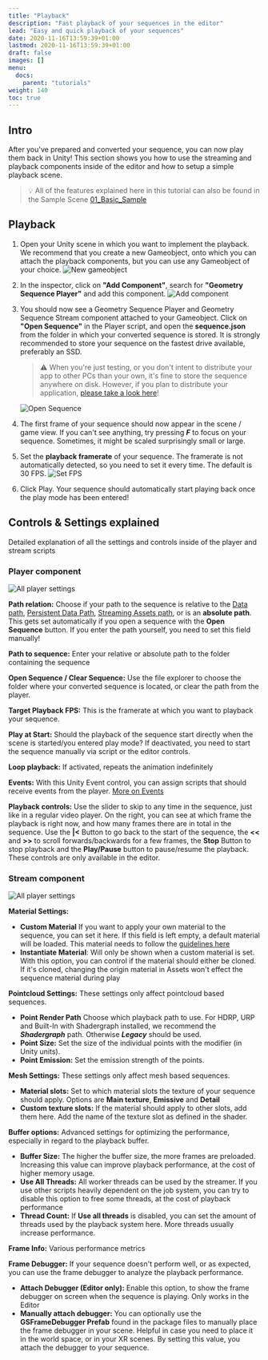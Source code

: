```yaml
---
title: "Playback"
description: "Fast playback of your sequences in the editor"
lead: "Easy and quick playback of your sequences"
date: 2020-11-16T13:59:39+01:00
lastmod: 2020-11-16T13:59:39+01:00
draft: false
images: []
menu:
  docs:
    parent: "tutorials"
weight: 140
toc: true
---
```



## Intro

After you've prepared and converted your sequence, you can now play them back in Unity! This section shows you how to use the streaming and playback components inside of the editor and how to setup a simple playback scene.

> 💡 All of the features explained here in this tutorial can also be found in the Sample Scene  [01_Basic_Sample](/Unity_Geometry_Sequence_Player/docs/tutorials/samples/#sample-01-basic-playback)

## Playback

1. Open your Unity scene in which you want to implement the playback. We recommend that you create a new Gameobject, onto which you can attach the playback components, but you can use any Gameobject of your choice.
![New gameobject](editor_playback_gameobject.png)

2. In the inspector, click on **"Add Component"**, search for **"Geometry Sequence Player"** and add this component.
![Add component](editor_playback_add_component.png)

3. You should now see a Geometry Sequence Player and Geometry Sequence Stream component attached to your Gameobject. Click on **"Open Sequence"** in the Player script, and open the  **sequence.json** from the folder in which your converted sequence is stored. It is strongly recommended to store your sequence on the fastest drive available, preferably an SSD.
    > ⚠️ When you're just testing, or you don't intent to distribute your app to other PCs than your own, it's fine to store the sequence anywhere on disk. However, if you plan to distribute your application, [please take a look here](/Unity_Geometry_Sequence_Player/docs/tutorials/distribution-platforms/)!
  
    ![Open Sequence](editor_playback_open_sequence.png)

4. The first frame of your sequence should now appear in the scene / game view. If you can't see anything, try pressing ***F*** to focus on your sequence. Sometimes, it might be scaled surprisingly small or large.

5. Set the **playback framerate** of your sequence. The framerate is not automatically detected, so you need to set it every time. The default is 30 FPS.
![Set FPS](editor_playback_fps.png)

6. Click Play. Your sequence should automatically start playing back once the play mode has been entered!

## Controls & Settings explained

Detailed explanation of all the settings and controls inside of the player and stream scripts

### Player component

![All player settings](editor_playback_player_component.png)

**Path relation:** Choose if your path to the sequence is relative to the [Data path](https://docs.unity3d.com/ScriptReference/Application-dataPath.html), [Persistent Data Path](https://docs.unity3d.com/ScriptReference/Application-persistentDataPath.html), [Streaming Assets path](https://docs.unity3d.com/Manual/StreamingAssets.html), or is an **absolute path**. This gets set automatically if you open a sequence with the **Open Sequence** button. If you enter the path yourself, you need to set this field manually!

**Path to sequence:** Enter your relative or absolute path to the folder containing the sequence

**Open Sequence / Clear Sequence:** Use the file explorer to choose the folder where your converted sequence is located, or clear the path from the player.

**Target Playback FPS:** This is the framerate at which you want to playback your sequence.

**Play at Start:** Should the playback of the sequence start directly when the scene is started/you entered play mode? If deactivated, you need to start the sequence manually via script or the editor controls.

**Loop playback:** If activated, repeats the animation indefinitely

**Events:** With this Unity Event control, you can assign scripts that should receive events from the player. [More on Events](/Unity_Geometry_Sequence_Player/docs/tutorials/scripting-api/#events)

**Playback controls:** Use the slider to skip to any time in the sequence, just like in a regular video player. On the right, you can see at which frame the playback is right now, and how many frames there are in total in the sequence. Use the **|<** Button to go back to the start of the sequence, the **<<** and **>>** to scroll forwards/backwards for a few frames, the **Stop** Button to stop playback and the **Play/Pause** button to pause/resume the playback. These controls are only available in the editor.

### Stream component

![All player settings](editor_playback_stream_component.png)

**Material Settings:**

- **Custom Material** If you want to apply your own material to the sequence, you can set it here. If this field is left empty, a default material will be loaded. This material needs to follow the [guidelines here](/Unity_Geometry_Sequence_Player/docs/tutorials/materials/)
- **Instantiate Material**: Will only be shown when a custom material is set. With this option, you can control if the material should either be cloned. If it's cloned, changing the origin material in Assets won't effect the sequence material during play

**Pointcloud Settings:** These settings only affect pointcloud based sequences.

- **Point Render Path** Choose which playback path to use. For HDRP, URP and Built-In with Shadergraph installed, we recommend the ***Shadergraph*** path. Otherwise ***Legacy*** should be used.  
- **Point Size:** Set the size of the individual points with the  modifier (in Unity units).
- **Point Emission:** Set the emission strength of the points.

**Mesh Settings:** These settings only affect mesh based sequences.

- **Material slots:** Set to which material slots the texture of your sequence should apply. Options are **Main texture**, **Emissive** and **Detail**
- **Custom texture slots:** If the material should apply to other slots, add them here. Add the name of the texture slot as defined in the shader.

**Buffer options:** Advanced settings for optimizing the performance, especially in regard to the playback buffer.

- **Buffer Size:** The higher the buffer size, the more frames are preloaded. Increasing this value can improve playback performance, at the cost of higher memory usage.
- **Use All Threads:** All worker threads can be used by the streamer. If you use other scripts heavily dependent on the job system, you can try to disable this option to free some threads, at the cost of playback performance
- **Thread Count:** If **Use all threads** is disabled, you can set the amount of threads used by the playback system here. More threads usually increase performance.

**Frame Info:** Various performance metrics

**Frame Debugger:** If your sequence doesn't perform well, or as expected, you can use the frame debugger to analyze the playback performance.

- **Attach Debugger (Editor only):** Enable this option, to show the frame debugger on screen when the sequence is playing. Only works in the Editor
- **Manually attach debugger:** You can optionally use the **GSFrameDebugger Prefab** found in the package files to manually place the frame debugger in your scene. Helpful in case you need to place it in the world space, or in your XR scenes. By setting this value, you attach the debugger to your sequence.
